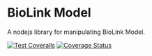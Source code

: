# BioLink Model

A nodejs library for manipulating BioLink Model.

[![Test Coveralls](https://github.com/kevinxin90/biolink-model.js/actions/workflows/coverage.yml/badge.svg)](https://github.com/kevinxin90/biolink-model.js/actions/workflows/coverage.yml)
[![Coverage Status](https://coveralls.io/repos/github/kevinxin90/biolink-model/badge.svg?branch=master)](https://coveralls.io/github/kevinxin90/biolink-model?branch=master)
